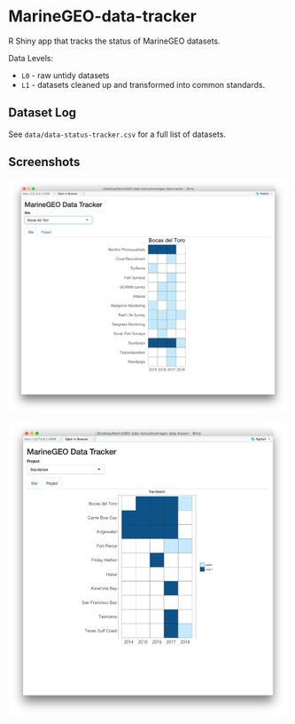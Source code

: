 # MarineGEO-data-tracker

R Shiny app that tracks the status of MarineGEO datasets. 

Data Levels:

 - `L0` - raw untidy datasets
 - `L1` - datasets cleaned up and transformed into common standards.

## Dataset Log

See `data/data-status-tracker.csv` for a full list of datasets.

## Screenshots

![shiny app tab 1](docs/shiny1.png)

![shiny app tab 2](docs/shiny2.png)